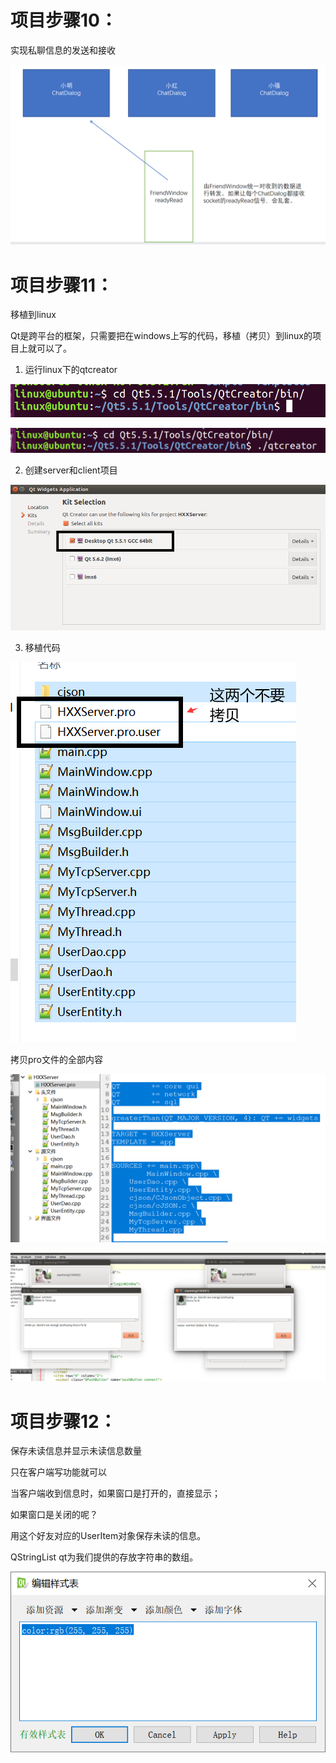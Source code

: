 # 项目步骤10：

实现私聊信息的发送和接收



![image-20221125103959918](day10/image-20221125103959918.png)









# 项目步骤11：

移植到linux

Qt是跨平台的框架，只需要把在windows上写的代码，移植（拷贝）到linux的项目上就可以了。



1. 运行linux下的qtcreator

![image-20221125134638229](day10/image-20221125134638229.png)

![image-20221125134739760](day10/image-20221125134739760.png)

2. 创建server和client项目

![image-20221125134948907](day10/image-20221125134948907.png)

3. 移植代码

![image-20221125135503493](day10/image-20221125135503493.png)

拷贝pro文件的全部内容

![image-20221125135736629](day10/image-20221125135736629.png)



![image-20221125140203320](day10/image-20221125140203320.png)





# 项目步骤12：

保存未读信息并显示未读信息数量



只在客户端写功能就可以

当客户端收到信息时，如果窗口是打开的，直接显示；

如果窗口是关闭的呢？

用这个好友对应的UserItem对象保存未读的信息。

QStringList  qt为我们提供的存放字符串的数组。

![image-20221125150539463](day10/image-20221125150539463.png)